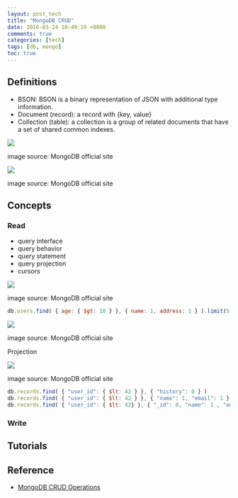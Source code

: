 ```yaml
---
layout: post_tech
title: "MongoDB CRUD"
date: 2016-03-24 10:49:19 +0800
comments: true
categories: [tech]
tags: [db, mongo]
toc: true
---
```


## Definitions

- BSON: BSON is a binary representation of JSON with additional type information.
- Document (record): a record with {key, value}
- Collection (table): a collection is a group of related documents that have a set of shared common indexes.


<img src="https://docs.mongodb.org/manual/_images/crud-query-stages.png" />

image source: MongoDB official site

<img src="https://docs.mongodb.org/manual/_images/crud-insert-stages.png" />

image source: MongoDB official site

## Concepts

### Read

- query interface
- query behavior
- query statement
- query projection
- cursors

<img src="https://docs.mongodb.org/manual/_images/crud-annotated-mongodb-find.png" />

image source: MongoDB official site

```javascript
db.users.find( { age: { $gt: 18 } }, { name: 1, address: 1 } ).limit(5)
```

<img src="https://docs.mongodb.org/manual/_images/crud-query-stages.png" />

image source: MongoDB official site


Projection

<img src="https://docs.mongodb.org/manual/_images/crud-query-w-projection-stages.png" />

image source: MongoDB official site

```javascript
db.records.find( { "user_id": { $lt: 42 } }, { "history": 0 } )
db.records.find( { "user_id": { $lt: 42 } }, { "name": 1, "email": 1 } )
db.records.find( { "user_id": { $lt: 42} }, { "_id": 0, "name": 1 , "email": 1 } )
```

### Write

## Tutorials


## Reference

- [MongoDB CRUD Operations](https://docs.mongodb.org/manual/core/crud-introduction/)
